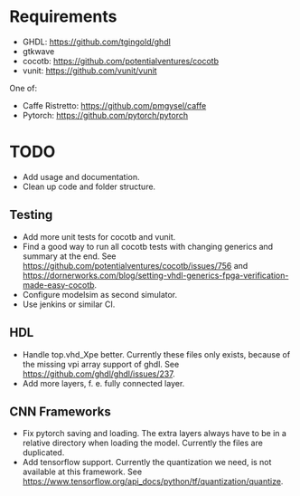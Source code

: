# Requirements

- GHDL: https://github.com/tgingold/ghdl
- gtkwave
- cocotb: https://github.com/potentialventures/cocotb
- vunit: https://github.com/vunit/vunit

One of:
- Caffe Ristretto: https://github.com/pmgysel/caffe
- Pytorch: https://github.com/pytorch/pytorch

# TODO

- Add usage and documentation.
- Clean up code and folder structure.

## Testing
- Add more unit tests for cocotb and vunit.
- Find a good way to run all cocotb tests with changing generics and summary at the end. See https://github.com/potentialventures/cocotb/issues/756 and https://dornerworks.com/blog/setting-vhdl-generics-fpga-verification-made-easy-cocotb.
- Configure modelsim as second simulator.
- Use jenkins or similar CI.

## HDL
- Handle top.vhd_Xpe better. Currently these files only exists, because of the missing vpi array support of ghdl. See https://github.com/ghdl/ghdl/issues/237.
- Add more layers, f. e. fully connected layer.

## CNN Frameworks
- Fix pytorch saving and loading. The extra layers always have to be in a relative directory when loading the model. Currently the files are duplicated.
- Add tensorflow support. Currently the quantization we need, is not available at this framework. See https://www.tensorflow.org/api_docs/python/tf/quantization/quantize.